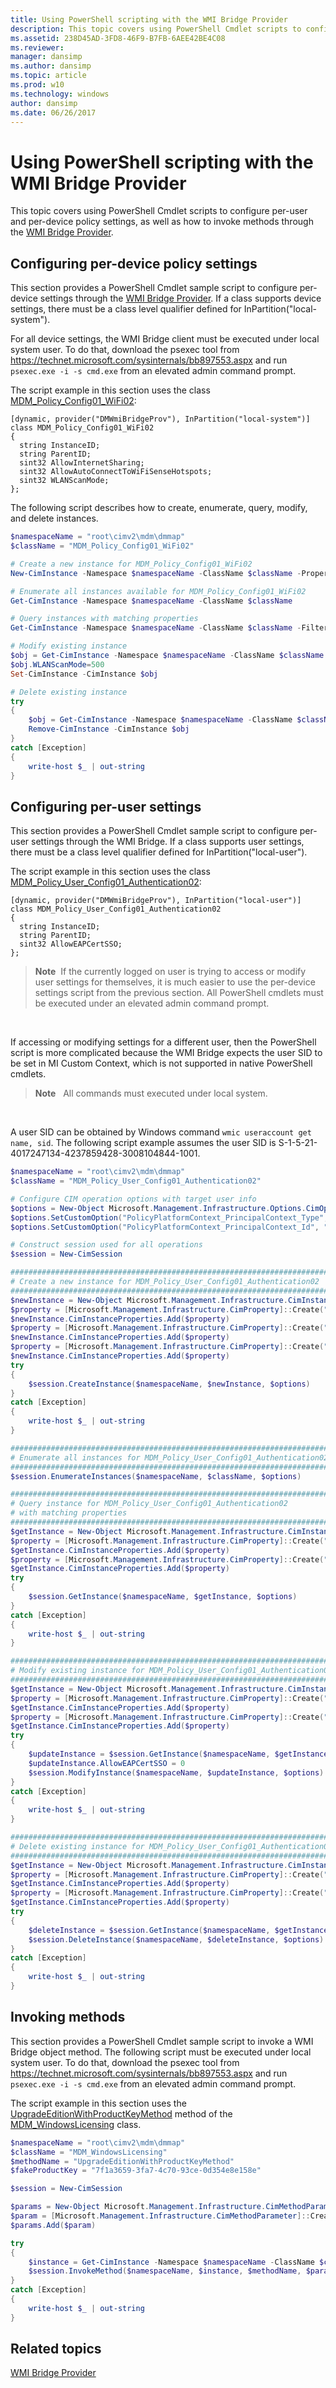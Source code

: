 ```yaml
---
title: Using PowerShell scripting with the WMI Bridge Provider
description: This topic covers using PowerShell Cmdlet scripts to configure per-user and per-device policy settings, as well as how to invoke methods through the WMI Bridge Provider.
ms.assetid: 238D45AD-3FD8-46F9-B7FB-6AEE42BE4C08
ms.reviewer: 
manager: dansimp
ms.author: dansimp
ms.topic: article
ms.prod: w10
ms.technology: windows
author: dansimp
ms.date: 06/26/2017
---
```


# Using PowerShell scripting with the WMI Bridge Provider

This topic covers using PowerShell Cmdlet scripts to configure per-user and per-device policy settings, as well as how to invoke methods through the [WMI Bridge Provider](/windows/win32/dmwmibridgeprov/mdm-bridge-wmi-provider-portal).


## Configuring per-device policy settings

This section provides a PowerShell Cmdlet sample script to configure per-device settings through the [WMI Bridge Provider](/windows/win32/dmwmibridgeprov/mdm-bridge-wmi-provider-portal). If a class supports device settings, there must be a class level qualifier defined for InPartition("local-system").

For all device settings, the WMI Bridge client must be executed under local system user. To do that, download the psexec tool from <https://technet.microsoft.com/sysinternals/bb897553.aspx> and run `psexec.exe -i -s cmd.exe` from an elevated admin command prompt.

The script example in this section uses the class [MDM\_Policy\_Config01\_WiFi02](/windows/win32/dmwmibridgeprov/mdm-policy-config01-wifi02):

```ManagedCPlusPlus
[dynamic, provider("DMWmiBridgeProv"), InPartition("local-system")]
class MDM_Policy_Config01_WiFi02
{
  string InstanceID;
  string ParentID;
  sint32 AllowInternetSharing;
  sint32 AllowAutoConnectToWiFiSenseHotspots;
  sint32 WLANScanMode;
};
```

The following script describes how to create, enumerate, query, modify, and delete instances.

```PowerShell
$namespaceName = "root\cimv2\mdm\dmmap"
$className = "MDM_Policy_Config01_WiFi02"

# Create a new instance for MDM_Policy_Config01_WiFi02 
New-CimInstance -Namespace $namespaceName -ClassName $className -Property @{ParentID="./Vendor/MSFT/Policy/Config";InstanceID="WiFi";AllowInternetSharing=1;AllowAutoConnectToWiFiSenseHotspots=0;WLANScanMode=100}

# Enumerate all instances available for MDM_Policy_Config01_WiFi02
Get-CimInstance -Namespace $namespaceName -ClassName $className

# Query instances with matching properties
Get-CimInstance -Namespace $namespaceName -ClassName $className -Filter "ParentID='./Vendor/MSFT/Policy/Config' and InstanceID='WiFi'"

# Modify existing instance
$obj = Get-CimInstance -Namespace $namespaceName -ClassName $className -Filter "ParentID='./Vendor/MSFT/Policy/Config' and InstanceID='WiFi'"
$obj.WLANScanMode=500
Set-CimInstance -CimInstance $obj

# Delete existing instance
try
{
    $obj = Get-CimInstance -Namespace $namespaceName -ClassName $className -Filter "ParentID='./Vendor/MSFT/Policy/Config' and InstanceID='WiFi'"
    Remove-CimInstance -CimInstance $obj
}
catch [Exception]
{
    write-host $_ | out-string
}
```

## Configuring per-user settings

This section provides a PowerShell Cmdlet sample script to configure per-user settings through the WMI Bridge. If a class supports user settings, there must be a class level qualifier defined for InPartition("local-user").

The script example in this section uses the class [MDM\_Policy\_User\_Config01\_Authentication02](/windows/win32/dmwmibridgeprov/mdm-policy-user-config01-authentication02):

```ManagedCPlusPlus
[dynamic, provider("DMWmiBridgeProv"), InPartition("local-user")]
class MDM_Policy_User_Config01_Authentication02
{
  string InstanceID;
  string ParentID;
  sint32 AllowEAPCertSSO;
};
```

> **Note**  If the currently logged on user is trying to access or modify user settings for themselves, it is much easier to use the per-device settings script from the previous section. All PowerShell cmdlets must be executed under an elevated admin command prompt.

 

If accessing or modifying settings for a different user, then the PowerShell script is more complicated because the WMI Bridge expects the user SID to be set in MI Custom Context, which is not supported in native PowerShell cmdlets.

> **Note**   All commands must executed under local system.

 

A user SID can be obtained by Windows command `wmic useraccount get name, sid`. The following script example assumes the user SID is S-1-5-21-4017247134-4237859428-3008104844-1001.

```PowerShell
$namespaceName = "root\cimv2\mdm\dmmap"
$className = "MDM_Policy_User_Config01_Authentication02"

# Configure CIM operation options with target user info
$options = New-Object Microsoft.Management.Infrastructure.Options.CimOperationOptions
$options.SetCustomOption("PolicyPlatformContext_PrincipalContext_Type", "PolicyPlatform_UserContext", $false)
$options.SetCustomOption("PolicyPlatformContext_PrincipalContext_Id", "S-1-5-21-4017247134-4237859428-3008104844-1001", $false)

# Construct session used for all operations
$session = New-CimSession

##########################################################################
# Create a new instance for MDM_Policy_User_Config01_Authentication02
##########################################################################
$newInstance = New-Object Microsoft.Management.Infrastructure.CimInstance $className, $namespaceName
$property = [Microsoft.Management.Infrastructure.CimProperty]::Create("ParentID", './Vendor/MSFT/Policy/Config', "string", "Key")
$newInstance.CimInstanceProperties.Add($property)
$property = [Microsoft.Management.Infrastructure.CimProperty]::Create("InstanceID", 'Authentication', "String", "Key")
$newInstance.CimInstanceProperties.Add($property)
$property = [Microsoft.Management.Infrastructure.CimProperty]::Create("AllowEAPCertSSO", 1, "Sint32", "Property")
$newInstance.CimInstanceProperties.Add($property)
try
{
    $session.CreateInstance($namespaceName, $newInstance, $options)
}
catch [Exception]
{
    write-host $_ | out-string
}

##########################################################################
# Enumerate all instances for MDM_Policy_User_Config01_Authentication02
##########################################################################
$session.EnumerateInstances($namespaceName, $className, $options)

##########################################################################
# Query instance for MDM_Policy_User_Config01_Authentication02
# with matching properties
##########################################################################
$getInstance = New-Object Microsoft.Management.Infrastructure.CimInstance $className, $namespaceName
$property = [Microsoft.Management.Infrastructure.CimProperty]::Create("ParentID", './Vendor/MSFT/Policy/Config', "string", "Key")
$getInstance.CimInstanceProperties.Add($property)
$property = [Microsoft.Management.Infrastructure.CimProperty]::Create("InstanceID", 'Authentication', "String", "Key")
$getInstance.CimInstanceProperties.Add($property)
try
{
    $session.GetInstance($namespaceName, $getInstance, $options)
}
catch [Exception]
{
    write-host $_ | out-string
}

##########################################################################
# Modify existing instance for MDM_Policy_User_Config01_Authentication02
##########################################################################
$getInstance = New-Object Microsoft.Management.Infrastructure.CimInstance $className, $namespaceName
$property = [Microsoft.Management.Infrastructure.CimProperty]::Create("ParentID", './Vendor/MSFT/Policy/Config', "string", "Key")
$getInstance.CimInstanceProperties.Add($property)
$property = [Microsoft.Management.Infrastructure.CimProperty]::Create("InstanceID", 'Authentication', "String", "Key")
$getInstance.CimInstanceProperties.Add($property)
try
{
    $updateInstance = $session.GetInstance($namespaceName, $getInstance, $options)[0]
    $updateInstance.AllowEAPCertSSO = 0
    $session.ModifyInstance($namespaceName, $updateInstance, $options)
}
catch [Exception]
{
    write-host $_ | out-string
}

##########################################################################
# Delete existing instance for MDM_Policy_User_Config01_Authentication02
##########################################################################
$getInstance = New-Object Microsoft.Management.Infrastructure.CimInstance $className, $namespaceName
$property = [Microsoft.Management.Infrastructure.CimProperty]::Create("ParentID", './Vendor/MSFT/Policy/Config', "string", "Key")
$getInstance.CimInstanceProperties.Add($property)
$property = [Microsoft.Management.Infrastructure.CimProperty]::Create("InstanceID", 'Authentication', "String", "Key")
$getInstance.CimInstanceProperties.Add($property)
try
{
    $deleteInstance = $session.GetInstance($namespaceName, $getInstance, $options)[0]
    $session.DeleteInstance($namespaceName, $deleteInstance, $options)
}
catch [Exception]
{
    write-host $_ | out-string
}
```

## Invoking methods

This section provides a PowerShell Cmdlet sample script to invoke a WMI Bridge object method. The following script must be executed under local system user. To do that, download the psexec tool from <https://technet.microsoft.com/sysinternals/bb897553.aspx> and run `psexec.exe -i -s cmd.exe` from an elevated admin command prompt.

The script example in this section uses the [UpgradeEditionWithProductKeyMethod](/windows/win32/dmwmibridgeprov/mdm-windowslicensing-upgradeeditionwithproductkeymethod) method of the [MDM\_WindowsLicensing](/windows/win32/dmwmibridgeprov/mdm-windowslicensing) class.

```PowerShell
$namespaceName = "root\cimv2\mdm\dmmap"
$className = "MDM_WindowsLicensing"
$methodName = "UpgradeEditionWithProductKeyMethod"
$fakeProductKey = "7f1a3659-3fa7-4c70-93ce-0d354e8e158e"

$session = New-CimSession

$params = New-Object Microsoft.Management.Infrastructure.CimMethodParametersCollection
$param = [Microsoft.Management.Infrastructure.CimMethodParameter]::Create("param", $fakeProductKey, "String", "In")
$params.Add($param)

try
{
    $instance = Get-CimInstance -Namespace $namespaceName -ClassName $className -Filter "ParentID='./Vendor/MSFT' and InstanceID='WindowsLicensing'"
    $session.InvokeMethod($namespaceName, $instance, $methodName, $params)
}
catch [Exception]
{
    write-host $_ | out-string
}
```

## Related topics

[WMI Bridge Provider](/windows/win32/dmwmibridgeprov/mdm-bridge-wmi-provider-portal)

 